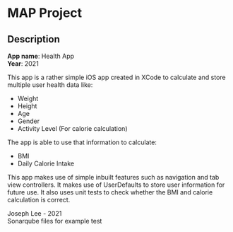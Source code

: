 # MAP Project

## Description

**App name**: Health App  
**Year**: 2021

This app is a rather simple iOS app created in XCode to calculate and store multiple user health data like:
- Weight
- Height
- Age
- Gender
- Activity Level (For calorie calculation)

The app is able to use that information to calculate:
- BMI
- Daily Calorie Intake

This app makes use of simple inbuilt features such as navigation and tab view controllers. It makes use of UserDefaults to store user information for future use. It also uses unit tests to check whether the BMI and calorie calculation is correct.  

Joseph Lee - 2021  
Sonarqube files for example test
